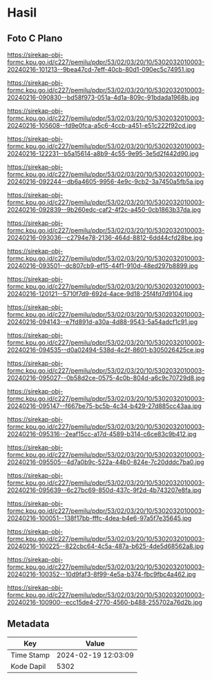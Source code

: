 # Hasil

## Foto C Plano

https://sirekap-obj-formc.kpu.go.id/c227/pemilu/pdpr/53/02/03/20/10/5302032010003-20240216-101213--9bea47cd-7eff-40cb-80d1-090ec5c74951.jpg

https://sirekap-obj-formc.kpu.go.id/c227/pemilu/pdpr/53/02/03/20/10/5302032010003-20240216-090830--bd58f973-051a-4d1a-809c-91bdada1968b.jpg

https://sirekap-obj-formc.kpu.go.id/c227/pemilu/pdpr/53/02/03/20/10/5302032010003-20240216-105608--fd9e0fca-a5c6-4ccb-a451-e51c222f92cd.jpg

https://sirekap-obj-formc.kpu.go.id/c227/pemilu/pdpr/53/02/03/20/10/5302032010003-20240216-122231--b5a15614-a8b9-4c55-9e95-3e5d2f442d90.jpg

https://sirekap-obj-formc.kpu.go.id/c227/pemilu/pdpr/53/02/03/20/10/5302032010003-20240216-092244--db6a4605-9956-4e9c-9cb2-3a7450a5fb5a.jpg

https://sirekap-obj-formc.kpu.go.id/c227/pemilu/pdpr/53/02/03/20/10/5302032010003-20240216-092839--9b260edc-caf2-4f2c-a450-0cb1863b37da.jpg

https://sirekap-obj-formc.kpu.go.id/c227/pemilu/pdpr/53/02/03/20/10/5302032010003-20240216-093036--c2794e78-2136-464d-8812-6dd44cfd28be.jpg

https://sirekap-obj-formc.kpu.go.id/c227/pemilu/pdpr/53/02/03/20/10/5302032010003-20240216-093501--dc807cb9-ef15-44f1-910d-48ed297b8899.jpg

https://sirekap-obj-formc.kpu.go.id/c227/pemilu/pdpr/53/02/03/20/10/5302032010003-20240216-120121--5710f7d9-692d-4ace-9d18-25f4fd7d9104.jpg

https://sirekap-obj-formc.kpu.go.id/c227/pemilu/pdpr/53/02/03/20/10/5302032010003-20240216-094143--e7fd891d-a30a-4d88-9543-5a54adcf1c91.jpg

https://sirekap-obj-formc.kpu.go.id/c227/pemilu/pdpr/53/02/03/20/10/5302032010003-20240216-094535--d0a02494-538d-4c2f-8601-b305026425ce.jpg

https://sirekap-obj-formc.kpu.go.id/c227/pemilu/pdpr/53/02/03/20/10/5302032010003-20240216-095027--0b58d2ce-0575-4c0b-804d-a6c9c70729d8.jpg

https://sirekap-obj-formc.kpu.go.id/c227/pemilu/pdpr/53/02/03/20/10/5302032010003-20240216-095147--f667be75-bc5b-4c34-b429-27d885cc43aa.jpg

https://sirekap-obj-formc.kpu.go.id/c227/pemilu/pdpr/53/02/03/20/10/5302032010003-20240216-095316--2eaf15cc-a17d-4589-b314-c6ce83c9b412.jpg

https://sirekap-obj-formc.kpu.go.id/c227/pemilu/pdpr/53/02/03/20/10/5302032010003-20240216-095505--4d7a0b9c-522a-44b0-824e-7c20dddc7ba0.jpg

https://sirekap-obj-formc.kpu.go.id/c227/pemilu/pdpr/53/02/03/20/10/5302032010003-20240216-095639--6c27bc69-850d-437c-9f2d-4b743207e8fa.jpg

https://sirekap-obj-formc.kpu.go.id/c227/pemilu/pdpr/53/02/03/20/10/5302032010003-20240216-100051--138f17bb-fffc-4dea-b4e6-97a5f7e35645.jpg

https://sirekap-obj-formc.kpu.go.id/c227/pemilu/pdpr/53/02/03/20/10/5302032010003-20240216-100225--822cbc64-4c5a-487a-b625-4de5d68562a8.jpg

https://sirekap-obj-formc.kpu.go.id/c227/pemilu/pdpr/53/02/03/20/10/5302032010003-20240216-100352--10d9faf3-8f99-4e5a-b374-fbc9fbc4a462.jpg

https://sirekap-obj-formc.kpu.go.id/c227/pemilu/pdpr/53/02/03/20/10/5302032010003-20240216-100900--ecc15de4-2770-4560-b488-255702a76d2b.jpg


## Metadata

| Key        | Value               |
| ---------- | ------------------- |
| Time Stamp | 2024-02-19 12:03:09 |
| Kode Dapil | 5302                |




